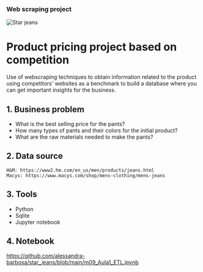 ###             Web scraping project

![Star jeans](https://user-images.githubusercontent.com/70095554/134515176-40479ed9-a0d4-47cb-b290-b5bcf75828bd.png)
# Product pricing project based on competition 

Use of webscraping techniques to obtain information related to the product using competitors' websites as a benchmark to build a database where you can get important insights for the business.

## 1. Business problem
- What is the best selling price for the pants?
- How many types of pants and their colors for the initial product?
- What are the raw materials needed to make the pants?

## 2. Data source
    H&M: https://www2.hm.com/en_us/men/products/jeans.html
    Macys: https://www.macys.com/shop/mens-clothing/mens-jeans

## 3. Tools
- Python
- Sqlite
- Jupyter notebook
## 4. Notebook
https://github.com/alessandra-barbosa/star_jeans/blob/main/m09_Aula1_ETL.ipynb
